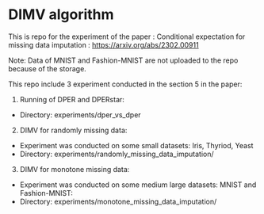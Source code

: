 # DIMV algorithm 
This is repo for the experiment of the paper : Conditional expectation for missing data imputation : https://arxiv.org/abs/2302.00911 

Note: Data of MNIST and Fashion-MNIST are not uploaded to the repo because of the storage. 


This repo include 3 experiment conducted in the section 5 in the paper: 
1. Running of DPER and DPERstar:
  - Directory: experiments/dper_vs_dper
2. DIMV for randomly missing data: 
  - Experiment was conducted on some small datasets: Iris, Thyriod, Yeast 
  - Directory: experiments/randomly_missing_data_imputation/

3. DIMV for monotone missing data: 
  - Experiment was conducted on some medium large datasets: MNIST and Fashion-MNIST:
  - Directory: experiments/monotone_missing_data_imputation/ 

